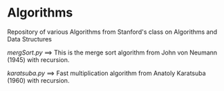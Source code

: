 #  Algorithms

Repository of various Algorithms from Stanford's class on Algorithms and Data Structures

*mergSort.py*     ==>  This is the merge sort algorithm from John von Neumann (1945) with recursion.

*karatsuba.py*    ==>  Fast multiplication algorithm from Anatoly Karatsuba (1960) with recursion. 
